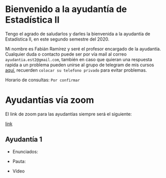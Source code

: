 # Bienvenido a la ayudantía de Estadística II

Tengo el agrado de saludarlos y darles la bienvenida a la ayudantía de Estadística II, en este segundo semestre del 2020. 

Mi nombre es Fabián Ramírez y seré el profesor encargado de la ayudantía. Cualquier duda o contacto puede ser por vía mail al correo `ayudantia.est2@gmail.com`, también en caso que quieran una respuesta rapida a un problema pueden unirse al grupo de telegram de mis cursos [aquí](https://t.me/joinchat/ObaYLhozTLYob_fQo482QA), recuerden `colocar su telefono privado` para evitar problemas.

Horario de consultas: `Por confirmar`

# Ayudantías vía zoom

El link de zoom para las ayudantías siempre será el siguiente:

[link](`https://reuna.zoom.us/my/fabimath?pwd=ME1UUHJLY2p0ZlZraW0xaENUaXcrUT09`)

## Ayudantía 1
* Enunciados:

* Pauta:

* Vídeo